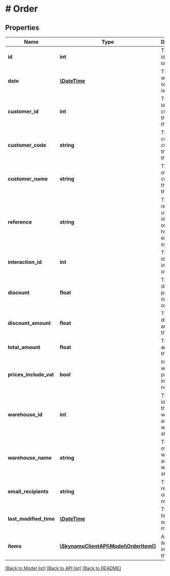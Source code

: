 # # Order

## Properties

Name | Type | Description | Notes
------------ | ------------- | ------------- | -------------
**id** | **int** | The unique id of the order | [optional]
**date** | [**\DateTime**](\DateTime.md) | The date when the order was issued | [optional]
**customer_id** | **int** | The unique id of the customer that placed the order | [optional]
**customer_code** | **string** | The unique code of the customer that placed the order | [optional]
**customer_name** | **string** | The name of the customer that placed the order | [optional]
**reference** | **string** | The reference used to identify the order by a human or external system | [optional]
**interaction_id** | **int** | The unique id of the interaction of the order | [optional]
**discount** | **float** | The discount percentage on the order | [optional]
**discount_amount** | **float** | The discount amount on the order | [optional]
**total_amount** | **float** | The total amount on the order | [optional]
**prices_include_vat** | **bool** | Indicates whether the price is vat inclusive or not | [optional]
**warehouse_id** | **int** | The unique identifier of the warehouse associated with the stock level | [optional]
**warehouse_name** | **string** | The name of the warehouse associated with the stock level | [optional]
**email_recipients** | **string** | The email recipients on the order | [optional]
**last_modified_time** | [**\DateTime**](\DateTime.md) | The last time this order was modified | [optional]
**items** | [**\SkynamoClientAPI\Model\OrderItem[]**](OrderItem.md) | A list of items included in the order | [optional]

[[Back to Model list]](../../README.md#models) [[Back to API list]](../../README.md#endpoints) [[Back to README]](../../README.md)
